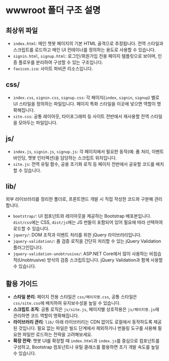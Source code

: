 # wwwroot 폴더 구조 설명

## 최상위 파일
- `index.html`: 메인 챗봇 페이지의 기본 HTML 골격으로 추정됩니다. 전역 스타일과 스크립트를 로드하고 메인 UI 컨테이너를 정의하는 용도로 사용할 수 있습니다.
- `signin.html`, `signup.html`: 로그인/회원가입 전용 페이지 템플릿으로 보이며, 인증 플로우를 분리하여 구성할 수 있는 구조입니다.
- `favicon.ico`: 사이트 파비콘 리소스입니다.

## css/
- `index.css`, `signin.css`, `signup.css`: 각 페이지(`index`, `signin`, `signup`) 별로 UI 스타일을 정의하는 파일입니다. 페이지 특화 스타일을 이곳에 넣으면 역할이 명확해집니다.
- `site.css`: 공통 레이아웃, 타이포그래피 등 사이트 전반에서 재사용할 전역 스타일을 모아두는 파일입니다.

## js/
- `index.js`, `signin.js`, `signup.js`: 각 페이지에서 필요한 동작(예: 폼 처리, 이벤트 바인딩, 챗봇 인터랙션)을 담당하는 스크립트 위치입니다.
- `site.js`: 전역 유틸 함수, 공용 초기화 로직 등 페이지 전반에서 공유할 코드를 배치할 수 있습니다.

## lib/
외부 라이브러리를 정리한 폴더로, 프론트엔드 개발 시 직접 작성한 코드와 구분해 관리합니다.

- `bootstrap/`: UI 컴포넌트와 레이아웃을 제공하는 Bootstrap 배포본입니다. `dist/css`에는 CSS, `dist/js`에는 JS 번들이 포함되어 있어 필요에 따라 선택하여 로드할 수 있습니다.
- `jquery/`: DOM 조작과 이벤트 처리를 위한 jQuery 라이브러리입니다.
- `jquery-validation/`: 폼 검증 로직을 간단히 처리할 수 있는 jQuery Validation 플러그인입니다.
- `jquery-validation-unobtrusive/`: ASP.NET Core에서 많이 사용하는 비침습적(Unobtrusive) 방식의 검증 스크립트입니다. jQuery Validation과 함께 사용할 수 있습니다.

## 활용 가이드
- **스타일 분리**: 페이지 전용 스타일은 `css/페이지명.css`, 공통 스타일은 `css/site.css`에 배치하여 유지보수성을 높일 수 있습니다.
- **스크립트 조직**: 공통 로직은 `js/site.js`, 페이지별 상호작용은 `js/페이지명.js`에 관리하면 코드 역할이 명확해집니다.
- **라이브러리 관리**: `lib/` 아래 라이브러리는 CDN 없이도 로컬에서 동작하도록 제공된 것입니다. 필요 없는 파일은 빌드 단계에서 제외하거나 번들링 도구를 사용해 필요한 파일만 로드하는 전략을 고려해보세요.
- **확장 전략**: 챗봇 UI를 확장할 때 `index.html`과 `index.js`를 중심으로 컴포넌트를 구성하고, Bootstrap 컴포넌트나 유틸 클래스를 활용하면 초기 개발 속도를 높일 수 있습니다.
